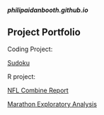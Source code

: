 ##### philipaidanbooth.github.io

## Project Portfolio

Coding Project:

[Sudoku](https://philipaidanbooth.github.io/Sudoku/)


R project:

[NFL Combine Report](https://philipaidanbooth.github.io/NFL-Combine-Report/nflFinal.html)

[Marathon Exploratory Analysis](https://philipaidanbooth.github.io/MarathonExploratoryAnalysis/Marathon.html)
